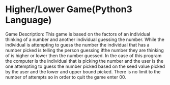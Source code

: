 # Higher/Lower Game(Python3 Language)
Game Description:
This game is based on the factors of an individual thinking of a number and another individual guessing the number. While the individual is attempting to guess the number the individual that has a number picked is telling the person guessing ifthe number they are thinking of is higher or lower then the number guessed. In the case of this program the computer is the individual that is picking the number and the user is the one attempting to guess the number picked based on the seed value picked by the user and the lower and upper bound picked. There is no limit to the number of attempts so in order to quit the game enter 00.
